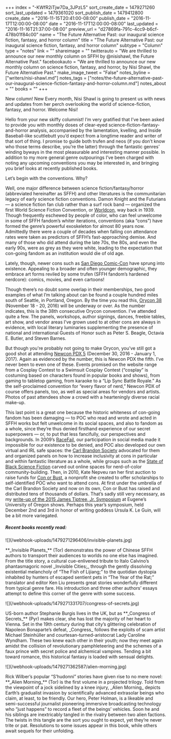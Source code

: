 +++
index = "-KWfR2iTjw7Da_3JPzL5"
sort_create_date = 1479271260
sort_last_updated = 1479361020
sort_publish_date = 1479412800
create_date = "2016-11-15T20:41:00-08:00"
publish_date = "2016-11-17T12:00:00-08:00"
date = "2016-11-17T12:00:00-08:00"
last_updated = "2016-11-16T21:37:00-08:00"
preview_url = "d27869fa-791c-4cc9-b6cf-478b01f84c00"
name = "The Future Alternative Past: our inaugural science fiction, fantasy, and horror column"
title = "The Future Alternative Past: our inaugural science fiction, fantasy, and horror column"
subtype = "Column"
type = "notes"
link = ""
shareimage = ""
twitterauto = "We are thrilled to announce our new monthly column on SFFH by @nisishawl, the Future Alternative Past."
facebookauto = "We are thrilled to announce our new monthly column on science fiction, fantasy, and horror, by Nisi Shawl, the Future Alternative Past."
make_image_tweet = "False"
notes_byline = ["writers/nisi-shawl.md"]
notes_tags = ["notes/the-future-alternative-past-our-inaugural-science-fiction-fantasy-and-horror-column.md"]
notes_about = ""
books = ""
+++
<p class="intro">New column! New Every month, Nisi Shawl is going to present us with news and updates from her perch overlooking the world of science-fiction, fantasy, and horror. Welcome Nisi!</p>

Hello from your new skiffy columnist! I’m very gratified that I’ve been asked to provide you with monthly doses of clear-eyed science-fiction-fantasy-and-horror analysis, accompanied by the lamentation, kvelling, and Inside Baseball-like scuttlebutt you’d expect from a longtime reader and writer of that sort of thing. I promise to guide both trufen and neos (if you don’t know who those terms describe, you’re the latter) through the fantastic genres’ winding byways in the most pleasurable and interesting manner possible. In addition to my more general genre outpourings I’ve been charged with noting any upcoming conventions you may be interested in, and bringing you brief looks at recently published books.

<div class="break"></div>

Let’s begin with the conventions. Why?

Well, one major difference between science fiction/fantasy/horror (abbreviated hereinafter as SFFH) and other literatures is the communitarian legacy of early science fiction conventions. Damon Knight and the Futurians &mdash; a science fiction fan club rather than a surf rock band &mdash; organized the first World Science Fiction Convention, or <a href="http://www.worldcon.org/" title="Worldcon | The World Science Fiction Convention">Worldcon</a>, way back in 1939. Though frequently eschewed by people of color, who can feel unwelcome in some of SFFH fandom’s whiter iterations, conventions (aka “cons”) have formed the genre’s powerful exoskeleton for almost 80 years now. Admittedly there were a couple of decades when falling con attendance rates were taken as predictors of SFFH’s fast-approaching demise. And many of those who did attend during the late 70s, the 80s, and even the early 90s, were as grey as they were white, leading to the expectation that con-going fandom as an institution would die of old age.

Lately, though, newer cons such as <a href="http://www.comic-con.org/" title="Comic-Con International: San Diego">San Diego Comic-Con</a> have sprung into existence. Appealing to a broader and often younger demographic, they embrace art forms reviled by some trufen (SFFH fandom’s hardened nerdcore): comics, movies, and even cartoons!

Though there’s no doubt some overlap in their memberships, two good examples of what I’m talking about can be found a couple hundred miles south of Seattle, in Portland, Oregon. By the time you read this, <a href="http://38.orycon.org/" title="OryCon 38 | November 18-20, 2016">Orycon 38</a> (November 18 - 20, 2016) will be underway or over. As the number indicates, this is the 38th consecutive Orycon convention. I’ve attended quite a few. The panels, workshops, author signings, dances, freebie tables, art show, and vendor areas I’ve grown used to at other cons are always in evidence, with local literary luminaries supplementing the presence of national and international Guests of Honor such as Peter S. Beagle, Octavia E. Butler, and Steven Barnes.

But though you're probably not going to make Orycon, you’ve still got a good shot at attending <a href="http://www.newconpdx.com/" title="Newcon PDX">Newcon PDX 5</a> (December 30, 2016 - January 1, 2017). Again as evidenced by the number, this is Newcon PDX the fifth. I’ve never been to even one of these. Events promised on the website range from a Cosplay Contest to a Swimsuit Cosplay Contest (“cosplay” is costuming based on characters found in popular books and shows), from gaming to tabletop gaming, from karaoke to a “Lip Sync Battle Royale.” As the self-proclaimed convention for “every flavor of nerd,” Newcon PDX of course offers panels, too, as well as special areas for vendors and artists. Photos of past attendees show a crowd with a hearteningly diverse racial make-up.

This last point is a great one because the historic whiteness of con-going fandom has been damaging &mdash; to POC who read and wrote and acted in SFFH works but felt unwelcome in its social spaces, and also to fandom as a whole, since they’re thus denied firsthand experience of our secret superpowers &mdash; or, to put that less fancifully, our perspectives and backgrounds. In 2009’s [RaceFail](http://geekfeminism.wikia.com/wiki/Racefail), our participation in social media made it impossible for our existence to be denied, and POC also developed our own virtual and IRL safe spaces: the [Carl Brandon Society](http://carlbrandon.org/) advocated for them and organized panels on how to increase inclusivity at cons in particular and within fantastic literature as a whole, while groups such as the [State of Black Science Fiction](https://www.facebook.com/groups/blackscifi/) carved out online spaces for nerd-of-color community-building. Then, in 2010, Kate Nepveu ran her first auction to raise funds for [Con or Bust](http://con-or-bust.org/), a nonprofit she created to offer scholarships to self-identified POC who want to attend cons. At first under the umbrella of the Carl Brandon Society and now on its own, Con or Bust has raised and distributed tens of thousands of dollars. That’s sadly still very necessary, as my [write-up of the 2015 James Tiptree, Jr. Symposium](https://www.kickstarter.com/projects/lightspeedmagazine/people-of-colour-destroy-science-fiction/posts/1486132) at Eugene’s University of Oregon shows. Perhaps this year’s symposium, held December 2nd and 3rd in honor of writing goddess Ursula K. Le Guin, will be a bit more variegated.

<div class="break"></div>

<h5>Recent books recently read:</h5>

<p class="image-left">![](/webhook-uploads/1479271296406/invisible-planets.jpg)</p>**_Invisible Planets_** (Tor) demonstrates the power of Chinese SFFH authors to transport their audiences to worlds no one else has imagined. From the title story, a cultural cue-enlivened tribute to Italo Calvino’s phantasmagoric novel _Invisible Cities;_ through the gently dissolving existential melancholy of “The Fish of Lijiang;” to the quotidian dystopia inhabited by hunters of escaped sentient pets in “The Year of the Rat;” translator and editor Ken Liu presents great stories wonderfully different from typical genre fare. His introduction and three other authors’ essays attempt to define this corner of the genre with some success.

<div class="break"></div>

<p class="image-left">![](/webhook-uploads/1479271331707/congress-of-secrets.jpg)</p>US-born author Stephanie Burgis lives in the UK, but as **_Congress of Secrets_** (Pyr) makes clear, she has lost the majority of her heart to Vienna. Set in the 19th century during that city’s glittering celebration of Napoleon Bonaparte’s defeat, _Congress_ follows the exploits of scam artist Michael Steinhüller and courtesan-turned-aristocrat Lady Caroline Wyndham. These two knew each other in their youth; now they meet again amidst the collision of revolutionary pamphleteering and the schemes of a faux prince with secret police and alchemical vampires. Tending a bit toward romance, this historical fantasy is loaded with sensual delights.

<div class="break"></div>

<p class="image-left">![](/webhook-uploads/1479271362587/alien-morning.jpg)</p>Rick Wilber’s popular “S’hudonni” stories have given rise to no mere novel: **_Alien Morning_** (Tor) is the first volume in a projected trilogy. Told from the viewpoint of a jock sidelined by a knee injury, _Alien Morning_ depicts Earth’s gradualist invasion by scientifically advanced extrasolar beings who claim, at least, to be friendly. Our hero, Peter Holman, is a likeable and semi-successful journalist pioneering immersive broadcasting technology who “just happens” to record a fleet of the beings’ vehicles. Soon he and his siblings are inextricably tangled in the rivalry between two alien factions. The twists in this tangle are the sort you ought to expect, yet they’re never trite or pat. Resolutions to some issues appear in this book, while others await sequels for their unfolding.